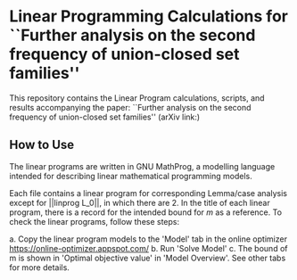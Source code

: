 # Linear Programming Calculations for ``Further analysis on the second frequency of union-closed set families''

This repository contains the Linear Program calculations, scripts, and results accompanying the paper:
``Further analysis on the second frequency of union-closed set families'' (arXiv link:)

## How to Use

The linear programs are written in GNU MathProg, a modelling language intended for describing linear mathematical programming models.

Each file contains a linear program for corresponding Lemma/case analysis except for ||linprog L_0||, in which there are 2. 
In the title of each linear program, there is a record for the intended bound for $m$ as a reference.
To check the linear programs, follow these steps:

a. Copy the linear program models to the 'Model' tab in the online optimizer https://online-optimizer.appspot.com/
b. Run 'Solve Model'
c. The bound of m is shown in 'Optimal objective value' in 'Model Overview'. See other tabs for more details.
